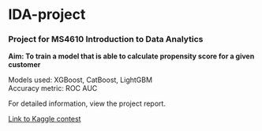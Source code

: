 # IDA-project

### Project for MS4610 Introduction to Data Analytics

<b> Aim: To train a model that is able to calculate propensity score for a given customer </b>

Models used: XGBoost, CatBoost, LightGBM \
Accuracy metric: ROC AUC

For detailed information, view the project report.

<a href="https://www.kaggle.com/competitions/iit-madras-paybuddy/overview/description">Link to Kaggle contest</a>
